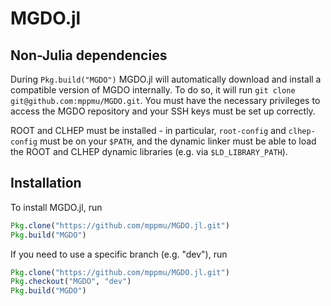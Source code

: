 # MGDO.jl

## Non-Julia dependencies

During `Pkg.build("MGDO")` MGDO.jl will automatically download and install a
compatible version of MGDO internally. To do so, it will run
`git clone git@github.com:mppmu/MGDO.git`. You must have the necessary
privileges to access the MGDO repository and your SSH keys must be set up
correctly.

ROOT and CLHEP must be installed - in particular, `root-config` and
`clhep-config` must be on your `$PATH`, and the dynamic linker must be able
to load the ROOT and CLHEP dynamic libraries (e.g. via `$LD_LIBRARY_PATH`).


## Installation

To install MGDO.jl, run

```julia
Pkg.clone("https://github.com/mppmu/MGDO.jl.git")
Pkg.build("MGDO")
```

If you need to use a specific branch (e.g. "dev"), run

```julia
Pkg.clone("https://github.com/mppmu/MGDO.jl.git")
Pkg.checkout("MGDO", "dev")
Pkg.build("MGDO")
```

